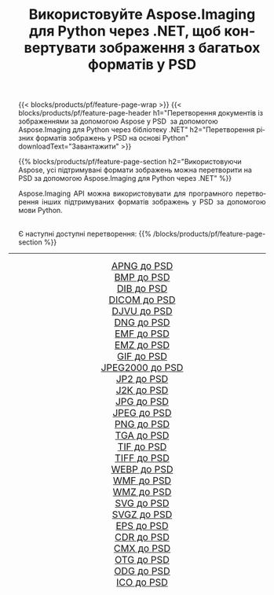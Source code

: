 ﻿---
title: Використовуйте Aspose.Imaging для Python через .NET, щоб конвертувати зображення з багатьох форматів у PSD 
weight: 3920
url: /uk/python-net/conversion/to/psd/ 
lang: uk
langdirlevel: 2
locales: zh-hans,ja,it,ru,de,es,fr,nl,id,lt,pl,pt,vi,tr,ko,zh-hant,ar,hi,th,sv,cs,uk,he
description: Ви можете використовувати Aspose.Imaging для Python через бібліотеку .NET для перетворення різноманітних форматів у PSD
---

{{< blocks/products/pf/feature-page-wrap >}}
{{< blocks/products/pf/feature-page-header h1="Перетворення документів із зображеннями за допомогою Aspose у PSD  за допомогою Aspose.Imaging для Python через бібліотеку .NET" h2="Перетворення різних форматів зображень у PSD на основі Python" downloadText="Завантажити" >}}


{{% blocks/products/pf/feature-page-section  h2="Використовуючи Aspose, усі підтримувані формати зображень можна перетворити на PSD за допомогою Aspose.Imaging для Python через .NET" %}}
<p align=justify>Aspose.Imaging API можна використовувати для програмного перетворення інших підтримуваних форматів зображень у PSD за допомогою мови Python.</p>
<br/>
Є наступні доступні перетворення:
{{% /blocks/products/pf/feature-page-section %}}
<div class="container-fluid productfamilypage bg-gray">
    <div class="convertypes bg-gray agp-content section">
        <div class="container">
		<hr style="margin-left:-20px;"/>
		<div class="row other-converters" style="gap: 10px;font-size: 19px;text-align:center;">
		    <div class='col-md-2 other-converter remove-lp remove-rp'><a href="/imaging/uk/python-net/conversion/apng-to-psd/" style="padding:15px;">APNG до PSD</a></div>
<div class='col-md-2 other-converter remove-lp remove-rp'><a href="/imaging/uk/python-net/conversion/bmp-to-psd/" style="padding:15px;">BMP до PSD</a></div>
<div class='col-md-2 other-converter remove-lp remove-rp'><a href="/imaging/uk/python-net/conversion/dib-to-psd/" style="padding:15px;">DIB до PSD</a></div>
<div class='col-md-2 other-converter remove-lp remove-rp'><a href="/imaging/uk/python-net/conversion/dicom-to-psd/" style="padding:15px;">DICOM до PSD</a></div>
<div class='col-md-2 other-converter remove-lp remove-rp'><a href="/imaging/uk/python-net/conversion/djvu-to-psd/" style="padding:15px;">DJVU до PSD</a></div>
<div class='col-md-2 other-converter remove-lp remove-rp'><a href="/imaging/uk/python-net/conversion/dng-to-psd/" style="padding:15px;">DNG до PSD</a></div>
<div class='col-md-2 other-converter remove-lp remove-rp'><a href="/imaging/uk/python-net/conversion/emf-to-psd/" style="padding:15px;">EMF до PSD</a></div>
<div class='col-md-2 other-converter remove-lp remove-rp'><a href="/imaging/uk/python-net/conversion/emz-to-psd/" style="padding:15px;">EMZ до PSD</a></div>
<div class='col-md-2 other-converter remove-lp remove-rp'><a href="/imaging/uk/python-net/conversion/gif-to-psd/" style="padding:15px;">GIF до PSD</a></div>
<div class='col-md-2 other-converter remove-lp remove-rp'><a href="/imaging/uk/python-net/conversion/jpeg2000-to-psd/" style="padding:15px;">JPEG2000 до PSD</a></div>
<div class='col-md-2 other-converter remove-lp remove-rp'><a href="/imaging/uk/python-net/conversion/jp2-to-psd/" style="padding:15px;">JP2 до PSD</a></div>
<div class='col-md-2 other-converter remove-lp remove-rp'><a href="/imaging/uk/python-net/conversion/j2k-to-psd/" style="padding:15px;">J2K до PSD</a></div>
<div class='col-md-2 other-converter remove-lp remove-rp'><a href="/imaging/uk/python-net/conversion/jpg-to-psd/" style="padding:15px;">JPG до PSD</a></div>
<div class='col-md-2 other-converter remove-lp remove-rp'><a href="/imaging/uk/python-net/conversion/jpeg-to-psd/" style="padding:15px;">JPEG до PSD</a></div>
<div class='col-md-2 other-converter remove-lp remove-rp'><a href="/imaging/uk/python-net/conversion/png-to-psd/" style="padding:15px;">PNG до PSD</a></div>
<div class='col-md-2 other-converter remove-lp remove-rp'><a href="/imaging/uk/python-net/conversion/tga-to-psd/" style="padding:15px;">TGA до PSD</a></div>
<div class='col-md-2 other-converter remove-lp remove-rp'><a href="/imaging/uk/python-net/conversion/tif-to-psd/" style="padding:15px;">TIF до PSD</a></div>
<div class='col-md-2 other-converter remove-lp remove-rp'><a href="/imaging/uk/python-net/conversion/tiff-to-psd/" style="padding:15px;">TIFF до PSD</a></div>
<div class='col-md-2 other-converter remove-lp remove-rp'><a href="/imaging/uk/python-net/conversion/webp-to-psd/" style="padding:15px;">WEBP до PSD</a></div>
<div class='col-md-2 other-converter remove-lp remove-rp'><a href="/imaging/uk/python-net/conversion/wmf-to-psd/" style="padding:15px;">WMF до PSD</a></div>
<div class='col-md-2 other-converter remove-lp remove-rp'><a href="/imaging/uk/python-net/conversion/wmz-to-psd/" style="padding:15px;">WMZ до PSD</a></div>
<div class='col-md-2 other-converter remove-lp remove-rp'><a href="/imaging/uk/python-net/conversion/svg-to-psd/" style="padding:15px;">SVG до PSD</a></div>
<div class='col-md-2 other-converter remove-lp remove-rp'><a href="/imaging/uk/python-net/conversion/svgz-to-psd/" style="padding:15px;">SVGZ до PSD</a></div>
<div class='col-md-2 other-converter remove-lp remove-rp'><a href="/imaging/uk/python-net/conversion/eps-to-psd/" style="padding:15px;">EPS до PSD</a></div>
<div class='col-md-2 other-converter remove-lp remove-rp'><a href="/imaging/uk/python-net/conversion/cdr-to-psd/" style="padding:15px;">CDR до PSD</a></div>
<div class='col-md-2 other-converter remove-lp remove-rp'><a href="/imaging/uk/python-net/conversion/cmx-to-psd/" style="padding:15px;">CMX до PSD</a></div>
<div class='col-md-2 other-converter remove-lp remove-rp'><a href="/imaging/uk/python-net/conversion/otg-to-psd/" style="padding:15px;">OTG до PSD</a></div>
<div class='col-md-2 other-converter remove-lp remove-rp'><a href="/imaging/uk/python-net/conversion/odg-to-psd/" style="padding:15px;">ODG до PSD</a></div>
<div class='col-md-2 other-converter remove-lp remove-rp'><a href="/imaging/uk/python-net/conversion/ico-to-psd/" style="padding:15px;">ICO до PSD</a></div>
                </div>
        </div>
    </div>
</div>
<br/>

